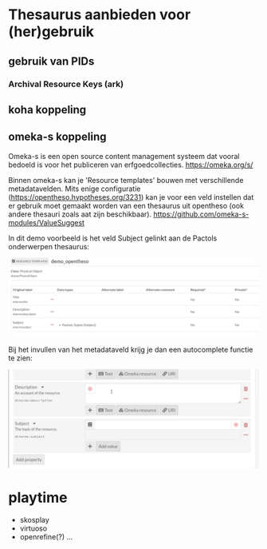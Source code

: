 # Thesaurus aanbieden voor (her)gebruik

## gebruik van PIDs

### Archival Resource Keys (ark)


## koha koppeling

## omeka-s koppeling

Omeka-s is een open source content management systeem dat vooral bedoeld is voor het publiceren van erfgoedcollecties. https://omeka.org/s/

Binnen omeka-s kan je 'Resource templates' bouwen met verschillende metadatavelden. Mits enige configuratie (https://opentheso.hypotheses.org/3231) kan je voor een veld instellen dat er gebruik moet gemaakt worden van een thesaurus uit opentheso (ook andere thesauri zoals aat zijn beschikbaar).
https://github.com/omeka-s-modules/ValueSuggest

In dit demo voorbeeld is het veld Subject gelinkt aan de Pactols onderwerpen thesaurus:

![](assets/2022-10-19-23-14-34.png)

Bij het invullen van het metadataveld krijg je dan een autocomplete functie te zien:

![](assets/opentheso_omeka-s_2022-10-19.gif)

# playtime
- skosplay
- virtuoso
- openrefine(?)
...
